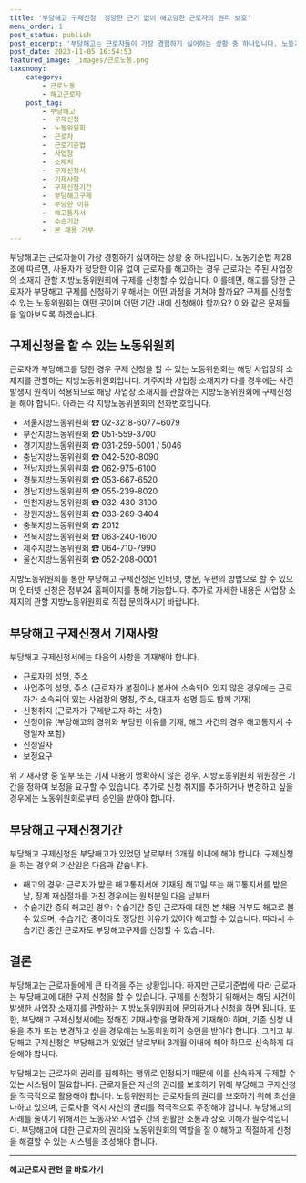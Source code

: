 ```yaml
---
title: '부당해고 구제신청  정당한 근거 없이 해고당한 근로자의 권리 보호'
menu_order: 1
post_status: publish
post_excerpt: '부당해고는 근로자들이 가장 경험하기 싫어하는 상황 중 하나입니다. 노동기준법 제28조에 따르면, 사용자가 정당한 이유 없이 근로자를 해고하는 경우 근로자는 주된 사업장의 소재지 관할 지방노동위원회에 구제를 신청할 수 있습니다. 이를테면, 해고를 당한 근로자가 부당해고 구제를 신청하기 위해서는 어떤 과정을 거쳐야 할까요  구제를 신청할 수 있는 노동위원회는 어떤 곳이며 어떤 기간 내에 신청해야 할까요  이와 같은 문제들을 알아보도록 하겠습니다.'
post_date: 2023-11-05 16:54:53
featured_image: _images/근로노동.png
taxonomy:
    category:
        - 근로노동
        - 해고근로자
    post_tag:
        - 부당해고
        -  구제신청
        -  노동위원회
        -  근로자
        -  근로기준법
        -  사업장
        -  소재지
        -  구제신청서
        -  기재사항
        -  구제신청기간
        -  부당해고구제
        -  부당한 이유
        -  해고통지서
        -  수습기간
        -  본 채용 거부
---
```



부당해고는 근로자들이 가장 경험하기 싫어하는 상황 중 하나입니다. 노동기준법 제28조에 따르면, 사용자가 정당한 이유 없이 근로자를 해고하는 경우 근로자는 주된 사업장의 소재지 관할 지방노동위원회에 구제를 신청할 수 있습니다. 이를테면, 해고를 당한 근로자가 부당해고 구제를 신청하기 위해서는 어떤 과정을 거쳐야 할까요? 구제를 신청할 수 있는 노동위원회는 어떤 곳이며 어떤 기간 내에 신청해야 할까요? 이와 같은 문제들을 알아보도록 하겠습니다.

## 구제신청을 할 수 있는 노동위원회

근로자가 부당해고를 당한 경우 구제 신청을 할 수 있는 노동위원회는 해당 사업장의 소재지를 관할하는 지방노동위원회입니다. 거주지와 사업장 소재지가 다를 경우에는 사건 발생지 원칙이 적용되므로 해당 사업장 소재지를 관할하는 지방노동위원회에 구제신청을 해야 합니다. 아래는 각 지방노동위원회의 전화번호입니다.

- 서울지방노동위원회 ☎ 02-3218-6077~6079
- 부산지방노동위원회 ☎ 051-559-3700
- 경기지방노동위원회 ☎ 031-259-5001 / 5046
- 충남지방노동위원회 ☎ 042-520-8090
- 전남지방노동위원회 ☎ 062-975-6100
- 경북지방노동위원회 ☎ 053-667-6520
- 경남지방노동위원회 ☎ 055-239-8020
- 인천지방노동위원회 ☎ 032-430-3100
- 강원지방노동위원회 ☎ 033-269-3404
- 충북지방노동위원회 ☎ 2012
- 전북지방노동위원회 ☎ 063-240-1600
- 제주지방노동위원회 ☎ 064-710-7990
- 울산지방노동위원회 ☎ 052-208-0001

지방노동위원회를 통한 부당해고 구제신청은 인터넷, 방문, 우편의 방법으로 할 수 있으며 인터넷 신청은 정부24 홈페이지를 통해 가능합니다. 추가로 자세한 내용은 사업장 소재지의 관할 지방노동위원회로 직접 문의하시기 바랍니다.

## 부당해고 구제신청서 기재사항

부당해고 구제신청서에는 다음의 사항을 기재해야 합니다.

- 근로자의 성명, 주소
- 사업주의 성명, 주소 (근로자가 본점이나 본사에 소속되어 있지 않은 경우에는 근로자가 소속되어 있는 사업장의 명칭, 주소, 대표자 성명 등도 함께 기재)
- 신청취지 (근로자가 구제받고자 하는 사항)
- 신청이유 (부당해고의 경위와 부당한 이유를 기재, 해고 사건의 경우 해고통지서 수령일자 포함)
- 신청일자
- 보정요구

위 기재사항 중 일부 또는 기재 내용이 명확하지 않은 경우, 지방노동위원회 위원장은 기간을 정하여 보정을 요구할 수 있습니다. 추가로 신청 취지를 추가하거나 변경하고 싶을 경우에는 노동위원회로부터 승인을 받아야 합니다.

## 부당해고 구제신청기간

부당해고 구제신청은 부당해고가 있었던 날로부터 3개월 이내에 해야 합니다. 구제신청을 하는 경우의 기산일은 다음과 같습니다.

- 해고의 경우: 근로자가 받은 해고통지서에 기재된 해고일 또는 해고통지서를 받은 날, 징계 재심절차를 거친 경우에는 원처분일 다음 날부터
- 수습기간 중의 해고인 경우: 수습기간 중인 근로자에 대한 본 채용 거부도 해고로 볼 수 있으며, 수습기간 중이라도 정당한 이유가 있어야 해고할 수 있습니다. 따라서 수습기간 중인 근로자도 부당해고구제를 신청할 수 있습니다.

## 결론

부당해고는 근로자들에게 큰 타격을 주는 상황입니다. 하지만 근로기준법에 따라 근로자는 부당해고에 대한 구제 신청을 할 수 있습니다. 구제를 신청하기 위해서는 해당 사건이 발생한 사업장 소재지를 관할하는 지방노동위원회에 문의하거나 신청을 하면 됩니다. 또한, 부당해고 구제신청서에는 정해진 기재사항을 명확하게 기재해야 하며, 기존 신청 내용을 추가 또는 변경하고 싶을 경우에는 노동위원회의 승인을 받아야 합니다. 그리고 부당해고 구제신청은 부당해고가 있었던 날로부터 3개월 이내에 해야 하므로 신속하게 대응해야 합니다.

부당해고는 근로자의 권리를 침해하는 행위로 인정되기 때문에 이를 신속하게 구제할 수 있는 시스템이 필요합니다. 근로자들은 자신의 권리를 보호하기 위해 부당해고 구제신청을 적극적으로 활용해야 합니다. 노동위원회는 근로자들의 권리를 보호하기 위해 최선을 다하고 있으며, 근로자들 역시 자신의 권리를 적극적으로 주장해야 합니다. 부당해고의 사례를 줄이기 위해서는 노동자와 사업주 간의 원활한 소통과 상호 이해가 필수적입니다. 부당해고에 대한 근로자의 권리와 노동위원회의 역할을 잘 이해하고 적절하게 신청을 해결할 수 있는 시스템을 조성해야 합니다.
<!-- wp:separator -->
<hr class="wp-block-separator has-alpha-channel-opacity"/>
<!-- /wp:separator -->

<!-- wp:group {"backgroundColor":"base","layout":{"type":"constrained"}} -->
<div class="wp-block-group has-base-background-color has-background"><!-- wp:paragraph {"align":"center","fontSize":"medium"} -->
<p class="has-text-align-center has-large-font-size"><strong>해고근로자 관련 글 바로가기</strong></p>
<!-- /wp:paragraph -->


<!-- wp:latest-posts {"categories":[{"id":12660,"count":19,"description":"","link":"https://uknowlaw.com/category/%ed%95%b4%ea%b3%a0%ea%b7%bc%eb%a1%9c%ec%9e%90/","name":"해고근로자","slug":"해고근로자","taxonomy":"category","parent":0,"meta":[],"_links":{"self":[{"href":"https://uknowlaw.com/wp-json/wp/v2/categories/12660"}],"collection":[{"href":"https://uknowlaw.com/wp-json/wp/v2/categories"}],"about":[{"href":"https://uknowlaw.com/wp-json/wp/v2/taxonomies/category"}],"wp:post_type":[{"href":"https://uknowlaw.com/wp-json/wp/v2/posts?categories=12660"}],"curies":[{"name":"wp","href":"https://api.w.org/{rel}","templated":true}]}}],"postsToShow":100,"excerptLength":28,"postLayout":"grid","columns":2,"featuredImageAlign":"left","featuredImageSizeSlug":"large","fontSize":18px} /--></div>
<!-- /wp:group -->